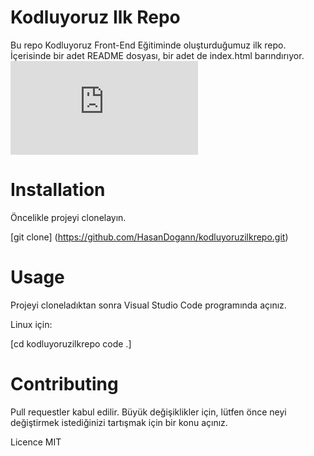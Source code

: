 # Kodluyoruz Ilk Repo

Bu repo Kodluyoruz Front-End Eğitiminde oluşturduğumuz ilk repo. İçerisinde bir adet README dosyası, bir adet de index.html barındırıyor.
![](https://github.com/Kodluyoruz/taskforce/blob/main/git/odev1/ornekreadme.md)

# Installation

Öncelikle projeyi clonelayın.

[git clone] (https://github.com/HasanDogann/kodluyoruzilkrepo.git)

# Usage

Projeyi cloneladıktan sonra Visual Studio Code programında açınız.

Linux için:

[cd kodluyoruzilkrepo
code .]

# Contributing

Pull requestler kabul edilir. Büyük değişiklikler için, lütfen önce neyi değiştirmek istediğinizi tartışmak için bir konu açınız.

Licence
MIT
